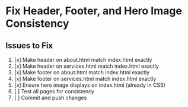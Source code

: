 # Fix Header, Footer, and Hero Image Consistency

## Issues to Fix
1. [x] Make header on about.html match index.html exactly
2. [x] Make header on services.html match index.html exactly
3. [x] Make footer on about.html match index.html exactly
4. [x] Make footer on services.html match index.html exactly
5. [x] Ensure hero image displays on index.html (already in CSS)
6. [ ] Test all pages for consistency
7. [ ] Commit and push changes